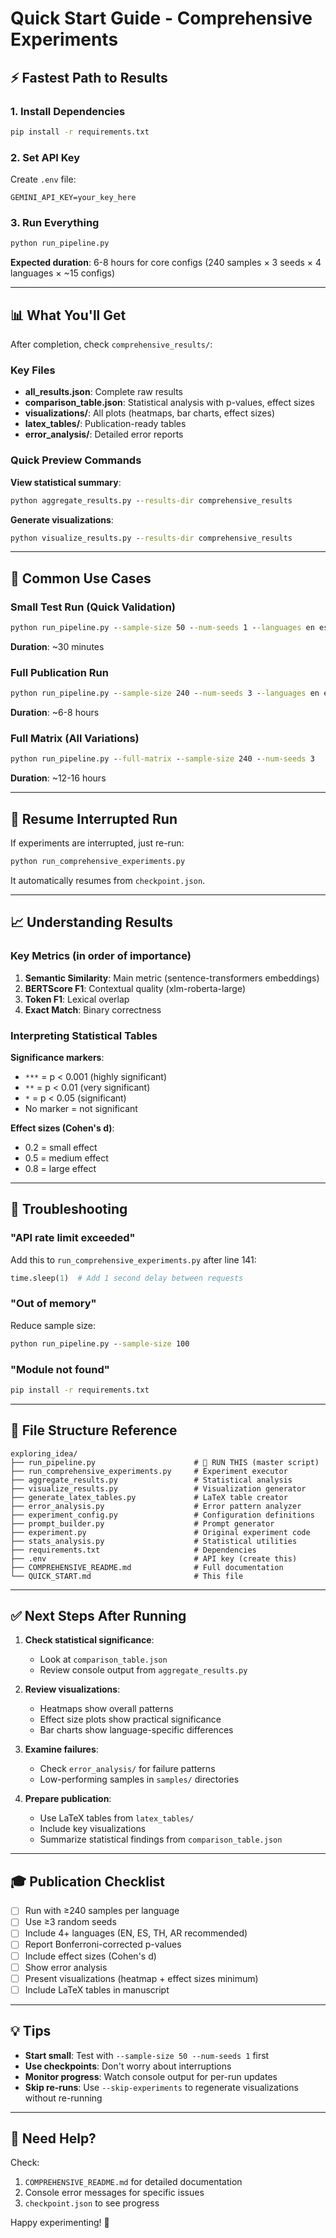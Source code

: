 # Quick Start Guide - Comprehensive Experiments

## ⚡ Fastest Path to Results

### 1. Install Dependencies
```cmd
pip install -r requirements.txt
```

### 2. Set API Key
Create `.env` file:
```
GEMINI_API_KEY=your_key_here
```

### 3. Run Everything
```cmd
python run_pipeline.py
```

**Expected duration**: 6-8 hours for core configs (240 samples × 3 seeds × 4 languages × ~15 configs)

---

## 📊 What You'll Get

After completion, check `comprehensive_results/`:

### Key Files
- **all_results.json**: Complete raw results
- **comparison_table.json**: Statistical analysis with p-values, effect sizes
- **visualizations/**: All plots (heatmaps, bar charts, effect sizes)
- **latex_tables/**: Publication-ready tables
- **error_analysis/**: Detailed error reports

### Quick Preview Commands

**View statistical summary**:
```cmd
python aggregate_results.py --results-dir comprehensive_results
```

**Generate visualizations**:
```cmd
python visualize_results.py --results-dir comprehensive_results
```

---

## 🎯 Common Use Cases

### Small Test Run (Quick Validation)
```cmd
python run_pipeline.py --sample-size 50 --num-seeds 1 --languages en es
```
**Duration**: ~30 minutes

### Full Publication Run
```cmd
python run_pipeline.py --sample-size 240 --num-seeds 3 --languages en es th ar
```
**Duration**: ~6-8 hours

### Full Matrix (All Variations)
```cmd
python run_pipeline.py --full-matrix --sample-size 240 --num-seeds 3
```
**Duration**: ~12-16 hours

---

## 🔄 Resume Interrupted Run

If experiments are interrupted, just re-run:
```cmd
python run_comprehensive_experiments.py
```

It automatically resumes from `checkpoint.json`.

---

## 📈 Understanding Results

### Key Metrics (in order of importance)
1. **Semantic Similarity**: Main metric (sentence-transformers embeddings)
2. **BERTScore F1**: Contextual quality (xlm-roberta-large)
3. **Token F1**: Lexical overlap
4. **Exact Match**: Binary correctness

### Interpreting Statistical Tables

**Significance markers**:
- `***` = p < 0.001 (highly significant)
- `**` = p < 0.01 (very significant)
- `*` = p < 0.05 (significant)
- No marker = not significant

**Effect sizes (Cohen's d)**:
- 0.2 = small effect
- 0.5 = medium effect
- 0.8 = large effect

---

## 🐛 Troubleshooting

### "API rate limit exceeded"
Add this to `run_comprehensive_experiments.py` after line 141:
```python
time.sleep(1)  # Add 1 second delay between requests
```

### "Out of memory"
Reduce sample size:
```cmd
python run_pipeline.py --sample-size 100
```

### "Module not found"
```cmd
pip install -r requirements.txt
```

---

## 📂 File Structure Reference

```
exploring_idea/
├── run_pipeline.py                      # 🚀 RUN THIS (master script)
├── run_comprehensive_experiments.py     # Experiment executor
├── aggregate_results.py                 # Statistical analysis
├── visualize_results.py                 # Visualization generator
├── generate_latex_tables.py             # LaTeX table creator
├── error_analysis.py                    # Error pattern analyzer
├── experiment_config.py                 # Configuration definitions
├── prompt_builder.py                    # Prompt generator
├── experiment.py                        # Original experiment code
├── stats_analysis.py                    # Statistical utilities
├── requirements.txt                     # Dependencies
├── .env                                 # API key (create this)
├── COMPREHENSIVE_README.md              # Full documentation
└── QUICK_START.md                       # This file
```

---

## ✅ Next Steps After Running

1. **Check statistical significance**:
   - Look at `comparison_table.json`
   - Review console output from `aggregate_results.py`

2. **Review visualizations**:
   - Heatmaps show overall patterns
   - Effect size plots show practical significance
   - Bar charts show language-specific differences

3. **Examine failures**:
   - Check `error_analysis/` for failure patterns
   - Low-performing samples in `samples/` directories

4. **Prepare publication**:
   - Use LaTeX tables from `latex_tables/`
   - Include key visualizations
   - Summarize statistical findings from `comparison_table.json`

---

## 🎓 Publication Checklist

- [ ] Run with ≥240 samples per language
- [ ] Use ≥3 random seeds
- [ ] Include 4+ languages (EN, ES, TH, AR recommended)
- [ ] Report Bonferroni-corrected p-values
- [ ] Include effect sizes (Cohen's d)
- [ ] Show error analysis
- [ ] Present visualizations (heatmap + effect sizes minimum)
- [ ] Include LaTeX tables in manuscript

---

## 💡 Tips

- **Start small**: Test with `--sample-size 50 --num-seeds 1` first
- **Use checkpoints**: Don't worry about interruptions
- **Monitor progress**: Watch console output for per-run updates
- **Skip re-runs**: Use `--skip-experiments` to regenerate visualizations without re-running

---

## 📧 Need Help?

Check:
1. `COMPREHENSIVE_README.md` for detailed documentation
2. Console error messages for specific issues
3. `checkpoint.json` to see progress

Happy experimenting! 🚀
